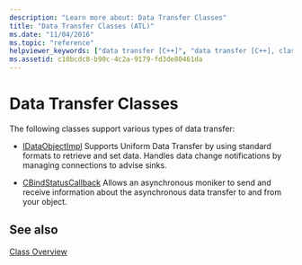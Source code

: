 ```yaml
---
description: "Learn more about: Data Transfer Classes"
title: "Data Transfer Classes (ATL)"
ms.date: "11/04/2016"
ms.topic: "reference"
helpviewer_keywords: ["data transfer [C++]", "data transfer [C++], classes", "data transfer classes [C++]"]
ms.assetid: c10bcdc8-b90c-4c2a-9179-fd3de80461da
---
```

# Data Transfer Classes

The following classes support various types of data transfer:

- [IDataObjectImpl](../atl/reference/idataobjectimpl-class.md) Supports Uniform Data Transfer by using standard formats to retrieve and set data. Handles data change notifications by managing connections to advise sinks.

- [CBindStatusCallback](../atl/reference/cbindstatuscallback-class.md) Allows an asynchronous moniker to send and receive information about the asynchronous data transfer to and from your object.

## See also

[Class Overview](../atl/atl-class-overview.md)
